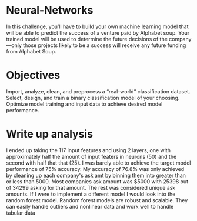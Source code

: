 # Neural-Networks
In this challenge, you’ll have to build your own machine learning model that will be able to predict the success of a venture paid by Alphabet soup. Your trained model will be used to determine the future decisions of the company—only those projects likely to be a success will receive any future funding from Alphabet Soup.

# Objectives
Import, analyze, clean, and preprocess a “real-world” classification dataset.
Select, design, and train a binary classification model of your choosing.
Optimize model training and input data to achieve desired model performance.

# Write up analysis
I ended up taking the 117 input features and using 2 layers, one with approximately half the amount of input featers in neurons (50) and the second with half that that (25).
I was barely able to achieve the target model performance of 75% accuracy. My accuracy of 76.8% was only achieved by cleaning up each company's ask amt by binning them into greater than or less than 5000. Most companies ask amount was $5000 with 25398 out of 34299 asking for that amount. The rest was considered unique ask amounts.
If I were to implement a different model I would look into the random forest model. Random forest models are robust and scalable. They can easily handle outliers and nonlinear data and work well to handle tabular data
